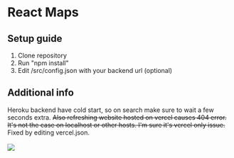 # React Maps
## Setup guide
1. Clone repository
2. Run "npm install"
3. Edit /src/config.json with your backend url (optional)
## Additional info
Heroku backend have cold start, so on search make sure to wait a few seconds extra. <del>Also refreshing website hosted on vercel causes 404 error. It's not the case on localhost or other hosts. I'm sure it's vercel only issue.</del> Fixed by editing vercel.json.
<br /><br />
<img src="https://i.imgur.com/PlvplFl.png"></img>
